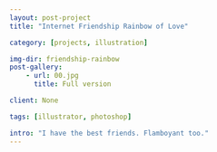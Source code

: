 ```yaml
---
layout: post-project
title: "Internet Friendship Rainbow of Love"

category: [projects, illustration]

img-dir: friendship-rainbow
post-gallery:
    - url: 00.jpg
      title: Full version

client: None

tags: [illustrator, photoshop]

intro: "I have the best friends. Flamboyant too."
---
```


